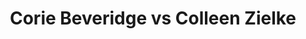 ---
title: Corie Beveridge vs Colleen Zielke
player1:
  name: Beveridge, Corie
  percent: 81
  wins: 0
  losses: 1
player2:
  name: Zielke, Colleen
  percent: 79
  wins: 1
  losses: 0
games:
- player1:
    team: 'ON'
    position: Second
    percent: 81
    win: 0
    loss: 1
  player2:
    team: SK
    position: Third
    percent: 79
    win: 1
    loss: 0
  event: Hearts
  year: 1996
  draw: Round Robin(5)
  score: SK 7 - ON 4
- player1:
    team: BOD
    position: Second
    percent: 79
    win: 0
    loss: 1
  player2:
    team: SCHE
    position: Third
    percent: 76
    win: 1
    loss: 0
  event: Trials (Women)
  year: 1997
  draw: Round Robin(5)
  score: BOD 6 - SCHE 10
---